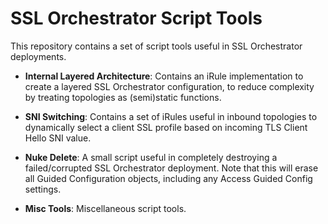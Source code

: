 # SSL Orchestrator Script Tools

This repository contains a set of script tools useful in SSL Orchestrator deployments.

- **Internal Layered Architecture**: Contains an iRule implementation to create a layered SSL Orchestrator configuration, to reduce complexity by treating topologies as (semi)static functions.

- **SNI Switching**: Contains a set of iRules useful in inbound topologies to dynamically select a client SSL profile based on incoming TLS Client Hello SNI value.

- **Nuke Delete**: A small script useful in completely destroying a failed/corrupted SSL Orchestrator deployment. Note that this will erase all Guided Configuration objects, including any Access Guided Config settings.

- **Misc Tools**: Miscellaneous script tools.
